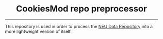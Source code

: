 <h1 style="text-align: center"> CookiesMod repo preprocessor </h1>
<hR>

This repository is used in order to process
the [NEU Data Repository](https://github.com/NotEnoughUpdates/NotEnoughUpdates-REPO) into a more lightweight version of
itself.

